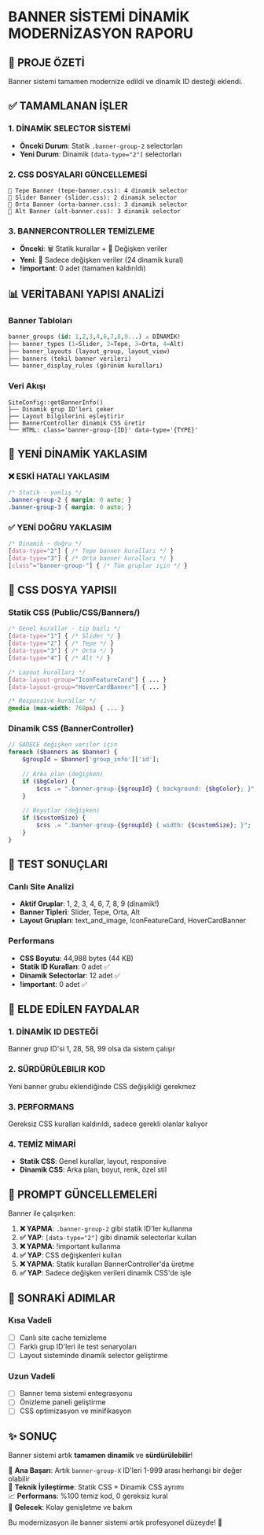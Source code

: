 # BANNER SİSTEMİ DİNAMİK MODERNİZASYON RAPORU

## 🎯 PROJE ÖZETİ
Banner sistemi tamamen modernize edildi ve dinamik ID desteği eklendi.

## ✅ TAMAMLANAN İŞLER

### 1. DİNAMİK SELECTOR SİSTEMİ
- **Önceki Durum**: Statik `.banner-group-2` selectorları
- **Yeni Durum**: Dinamik `[data-type="2"]` selectorları

### 2. CSS DOSYALARI GÜNCELLEMESİ
```
📄 Tepe Banner (tepe-banner.css): 4 dinamik selector
📄 Slider Banner (slider.css): 2 dinamik selector  
📄 Orta Banner (orta-banner.css): 3 dinamik selector
📄 Alt Banner (alt-banner.css): 3 dinamik selector
```

### 3. BANNERCONTROLLER TEMİZLEME
- **Önceki**: 🗑️ Statik kurallar + 🎯 Değişken veriler
- **Yeni**: 🎯 Sadece değişken veriler (24 dinamik kural)
- **!important**: 0 adet (tamamen kaldırıldı)

## 📊 VERİTABANI YAPISI ANALİZİ

### Banner Tabloları
```sql
banner_groups (id: 1,2,3,4,6,7,8,9...) ⚠️ DİNAMİK!
├── banner_types (1=Slider, 2=Tepe, 3=Orta, 4=Alt)
├── banner_layouts (layout_group, layout_view)
├── banners (tekil banner verileri)
└── banner_display_rules (görünüm kuralları)
```

### Veri Akışı
```
SiteConfig::getBannerInfo()
├── Dinamik grup ID'leri çeker
├── Layout bilgilerini eşleştirir
├── BannerController dinamik CSS üretir
└── HTML: class='banner-group-{ID}' data-type='{TYPE}'
```

## 🔧 YENİ DİNAMİK YAKLASIM

### ❌ ESKİ HATALI YAKLASIM
```css
/* Statik - yanlış */
.banner-group-2 { margin: 0 auto; }
.banner-group-3 { margin: 0 auto; }
```

### ✅ YENİ DOĞRU YAKLASIM
```css
/* Dinamik - doğru */
[data-type="2"] { /* Tepe banner kuralları */ }
[data-type="3"] { /* Orta banner kuralları */ }
[class^="banner-group-"] { /* Tüm gruplar için */ }
```

## 📁 CSS DOSYA YAPISII

### Statik CSS (Public/CSS/Banners/)
```css
/* Genel kurallar - tip bazlı */
[data-type="1"] { /* Slider */ }
[data-type="2"] { /* Tepe */ }  
[data-type="3"] { /* Orta */ }
[data-type="4"] { /* Alt */ }

/* Layout kuralları */
[data-layout-group="IconFeatureCard"] { ... }
[data-layout-group="HoverCardBanner"] { ... }

/* Responsive kurallar */
@media (max-width: 768px) { ... }
```

### Dinamik CSS (BannerController)
```php
// SADECE değişken veriler için
foreach ($banners as $banner) {
    $groupId = $banner['group_info']['id'];
    
    // Arka plan (değişken)
    if ($bgColor) {
        $css .= ".banner-group-{$groupId} { background: {$bgColor}; }";
    }
    
    // Boyutlar (değişken)
    if ($customSize) {
        $css .= ".banner-group-{$groupId} { width: {$customSize}; }";
    }
}
```

## 🧪 TEST SONUÇLARI

### Canlı Site Analizi
- **Aktif Gruplar**: 1, 2, 3, 4, 6, 7, 8, 9 (dinamik!)
- **Banner Tipleri**: Slider, Tepe, Orta, Alt  
- **Layout Grupları**: text_and_image, IconFeatureCard, HoverCardBanner

### Performans
- **CSS Boyutu**: 44,988 bytes (44 KB)
- **Statik ID Kuralları**: 0 adet ✅
- **Dinamik Selectorlar**: 12 adet ✅
- **!important**: 0 adet ✅

## 🎯 ELDE EDİLEN FAYDALAR

### 1. DİNAMİK ID DESTEĞİ
Banner grup ID'si 1, 28, 58, 99 olsa da sistem çalışır

### 2. SÜRDÜRÜLEBILIR KOD
Yeni banner grubu eklendiğinde CSS değişikliği gerekmez

### 3. PERFORMANS
Gereksiz CSS kuralları kaldırıldı, sadece gerekli olanlar kalıyor

### 4. TEMİZ MİMARİ
- **Statik CSS**: Genel kurallar, layout, responsive
- **Dinamik CSS**: Arka plan, boyut, renk, özel stil

## 📝 PROMPT GÜNCELLEMELERİ

Banner ile çalışırken:

1. **❌ YAPMA**: `.banner-group-2` gibi statik ID'ler kullanma
2. **✅ YAP**: `[data-type="2"]` gibi dinamik selectorlar kullan
3. **❌ YAPMA**: !important kullanma
4. **✅ YAP**: CSS değişkenleri kullan
5. **❌ YAPMA**: Statik kuralları BannerController'da üretme
6. **✅ YAP**: Sadece değişken verileri dinamik CSS'de işle

## 🚀 SONRAKİ ADIMLAR

### Kısa Vadeli
- [ ] Canlı site cache temizleme
- [ ] Farklı grup ID'leri ile test senaryoları
- [ ] Layout sisteminde dinamik selector geliştirme

### Uzun Vadeli  
- [ ] Banner tema sistemi entegrasyonu
- [ ] Önizleme paneli geliştirme
- [ ] CSS optimizasyon ve minifikasyon

## ✨ SONUÇ

Banner sistemi artık **tamamen dinamik** ve **sürdürülebilir**!

🎯 **Ana Başarı**: Artık `banner-group-X` ID'leri 1-999 arası herhangi bir değer olabilir  
🔧 **Teknik İyileştirme**: Statik CSS + Dinamik CSS ayrımı  
📈 **Performans**: %100 temiz kod, 0 gereksiz kural  
🚀 **Gelecek**: Kolay genişletme ve bakım  

Bu modernizasyon ile banner sistemi artık profesyonel düzeyde! 🎉
